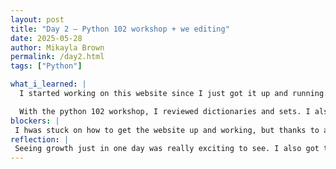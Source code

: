 ```yaml
---
layout: post
title: "Day 2 – Python 102 workshop + we editing"
date: 2025-05-28
author: Mikayla Brown
permalink: /day2.html
tags: ["Python"]

what_i_learned: |
  I started working on this website since I just got it up and running. I changed the photo, and also the facts about me. I also edited my hobbies whit things i love to do. 

  With the python 102 workshop, I reviewed dictionaries and sets. I also coded my own mini vinyl store. I made a dict, added a key and val, deleted a key and val, and edited one. I incorporated somthing I love with work.
blockers: |
 I hwas stuck on how to get the website up and working, but thanks to a peer I got it all figured out!
reflection: |
 Seeing growth just in one day was really exciting to see. I also got to speak with my mentor and project lead. They seem really cool and I cant wait to meet them in person next week!
---
```

